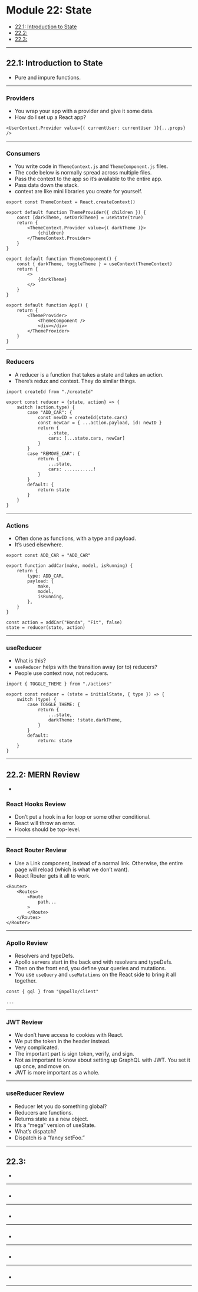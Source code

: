 # Module 22: State
- [22.1: Introduction to State](#22.1-introduction-to-state)
- [22.2: ](#22.2-)
- [22.3: ](#22.3-)

---
## 22.1: Introduction to State
- Pure and impure functions.

---
### Providers
- You wrap your app with a provider and give it some data.
- How do I set up a React app?

```
<UserContext.Provider value={( currentUser: currentUser )}{...props} />
```

---
### Consumers
- You write code in `ThemeContext.js` and `ThemeComponent.js` files.
- The code below is normally spread across multiple files.
- Pass the context to the app so it’s available to the entire app.
- Pass data down the stack.
- context are like mini libraries you create for yourself.

```
export const ThemeContext = React.createContext()

export default function ThemeProvider({ children }) {
	const [darkTheme, setDarkTheme] = useState(true)
	return {
		<ThemeContext.Provider value={( darkTheme )}>
			{children}
		</ThemeContext.Provider>
	}
}

export default function ThemeComponent() {
	const { darkTheme, toggleTheme } = useContext(ThemeContext)
	return {
		<>
			{darkTheme}
		</>
	}
}

export default function App() {
	return {
		<ThemeProvider>
			<ThemeComponent />
			<div></div>
		</ThemeProvider>
	}
}

```

---
### Reducers
- A reducer is a function that takes a state and takes an action.
- There’s redux and context. They do similar things.

```
import createId from "./createId"

export const reducer = {state, action} => {
	switch (action.type) {
		case "ADD_CAR": {
			const newID = createId(state.cars)
			const newCar = { ...action.payload, id: newID }
			return {
				..state,
				cars: [...state.cars, newCar]
			}
		}
		case "REMOVE_CAR": {
			return {
				...state,
				cars: ...........!
			}
		}
		default: {
			return state
		}
	}
}
```

---
### Actions
- Often done as functions, with a type and payload.
- It’s used elsewhere.

```
export const ADD_CAR = "ADD_CAR"

export function addCar(make, model, isRunning) {
	return {
		type: ADD_CAR,
		payload: {
			make,
			model,
			isRunning,
		},
	}
}
```

```
const action = addCar("Honda", "Fit", false)
state = reducer(state, action)
```

---
### useReducer
- What is this?
- `useReducer` helps with the transition away (or to) reducers?
- People use context now, not reducers.

```
import { TOGGLE_THEME } from "./actions"

export const reducer = (state = initialState, { type }) => {
	switch (type) {
		case TOGGLE_THEME: {
			return {
				...state,
				darkTheme: !state.darkTheme,
			}
		}
		default:
			return: state
	}
}
```

---
## 22.2: MERN Review
- 

### React Hooks Review
- Don’t put a hook in a for loop or some other conditional.
- React will throw an error.
- Hooks should be top-level.

---
### React Router Review
- Use a Link component, instead of a normal link. Otherwise, the entire page will reload (which is what we don’t want).
- React Router gets it all to work.

```
<Router>
	<Routes>
		<Route
			path...
		>
		</Route>
	</Routes>
</Router>
```

---
### Apollo Review
- Resolvers and typeDefs.
- Apollo servers start in the back end with resolvers and typeDefs.
- Then on the front end, you define your queries and mutations.
- You use `useQuery` and `useMutations` on the React side to bring it all together.

```
const { gql } from "@apollo/client"

...
```

---
### JWT Review
- We don’t have access to cookies with React.
- We put the token in the header instead.
- Very complicated.
- The important part is sign token, verify, and sign.
- Not as important to know about setting up GraphQL with JWT. You set it up once, and move on.
- JWT is more important as a whole.

---
### useReducer Review
- Reducer let you do something global?
- Reducers are functions.
- Returns state as a new object.
- It’s a “mega” version of useState.
- What’s dispatch?
- Dispatch is a “fancy setFoo.”

---
## 22.3: 
- 

---
### 
- 

---
### 
- 

---
### 
- 

---
### 
- 

---
### 
- 

---